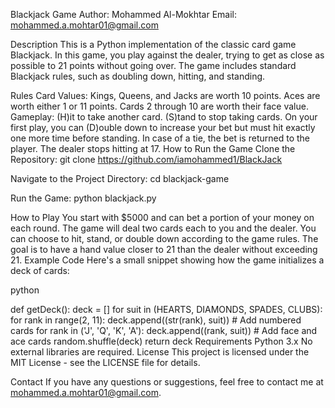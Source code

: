 Blackjack Game
Author: Mohammed Al-Mokhtar
Email: mohammed.a.mohtar01@gmail.com

Description
This is a Python implementation of the classic card game Blackjack. In this game, you play against the dealer, trying to get as close as possible to 21 points without going over. The game includes standard Blackjack rules, such as doubling down, hitting, and standing.

Rules
Card Values:
Kings, Queens, and Jacks are worth 10 points.
Aces are worth either 1 or 11 points.
Cards 2 through 10 are worth their face value.
Gameplay:
(H)it to take another card.
(S)tand to stop taking cards.
On your first play, you can (D)ouble down to increase your bet but must hit exactly one more time before standing.
In case of a tie, the bet is returned to the player.
The dealer stops hitting at 17.
How to Run the Game
Clone the Repository:
git clone https://github.com/iamohammed1/BlackJack

Navigate to the Project Directory:
cd blackjack-game

Run the Game:
python blackjack.py

How to Play
You start with $5000 and can bet a portion of your money on each round.
The game will deal two cards each to you and the dealer.
You can choose to hit, stand, or double down according to the game rules.
The goal is to have a hand value closer to 21 than the dealer without exceeding 21.
Example Code
Here's a small snippet showing how the game initializes a deck of cards:

python

def getDeck():
    deck = []
    for suit in (HEARTS, DIAMONDS, SPADES, CLUBS):
        for rank in range(2, 11):
            deck.append((str(rank), suit)) # Add numbered cards
        for rank in ('J', 'Q', 'K', 'A'):
            deck.append((rank, suit)) # Add face and ace cards
    random.shuffle(deck)
    return deck
Requirements
Python 3.x
No external libraries are required.
License
This project is licensed under the MIT License - see the LICENSE file for details.

Contact
If you have any questions or suggestions, feel free to contact me at mohammed.a.mohtar01@gmail.com.
